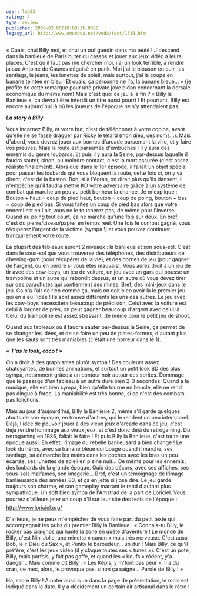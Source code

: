 ```yaml
---
user: leo03
rating: 4
type: review
published: 2006-02-05T18:09:36.000Z
legacy_url: http://www.emunova.net/veda/test/1319.htm
---
```

« Ouais, chui Billy moi, et chui un ouf guedin dans ma teuté ! J'descend dans la banlieue de Paris buter du cassos et jouer aux jeux vidéo à leurs places. C'est qu'il faut pas me chercher moi, j'ai un look terrible, à rendre jaloux Antoine de Caunes déguisé en punk. Moi j'ai le blouson en cuir, les santiags, le jeans, les lunettes de soleil, mais surtout, j'ai la coupe en banane teintée en bleu ! Et ouais, ça personne ne l'a, la banane bleue... » (je profite de cette remarque pour une private joke bidon concernant la dorsale économique du même nom) Mais c'est quoi ce jeu à la fin ? « Billy la Banlieue », ça devrait être interdit un titre aussi pourri ! Et pourtant, Billy est encore aujourd'hui là où les joueurs de l'époque ne s'y attendaient pas.  

  

_**La story à Billy**_  

  

Vous incarnez Billy, et votre but, c'est de téléphoner à votre copine, avant qu'elle ne se fasse draguer par Ricky le têtard (mon dieu, ces noms...). Mais d'abord, vous devrez jouer aux bornes d'arcade parsemant la ville, et y faire vos preuves. Mais la route est parsemée d'embûches ! Il y aura des ennemis du genre loubards. Et puis il y aura la Seine, par-dessus laquelle il faudra sauter, sinon, au moindre contact, c'est la mort assurée (c'est assez réaliste finalement). Alors que dans le 1er épisode, il fallait un objet spécial pour passer les loubards qui vous bloquent la route, cette fois ci, on y va direct, c'est de la baston. Bon, si à l'écran, on dirait plus qu'ils dansent, il n'empêche qu'il faudra mettre KO votre adversaire grâce à un système de combat qui marche un peu au petit bonheur la chance. Je m'explique : Bouton + haut = coup de pied haut, bouton = coup de poing, bouton + bas = coup de pied bas. Si vous faites un coup de pied bas alors que votre ennemi est en l'air, vous ne le toucherez pas, de même pour l'inverse. Quand au poing tout court, ça ne marche qu'une fois sur deux. En bref, c'est du pierre/ciseau/papier en temps réel. Une fois le combat gagné, vous récupérez l'argent de la victime (sympa !) et vous pouvez continuer tranquillement votre route.  

  

La plupart des tableaux auront 2 niveaux : la banlieue et son sous-sol. C'est dans le sous-sol que vous trouverez des téléphones, des distributeurs de chewing-gum (pour récupérer de la vie), et des bornes de jeu (pour gagner de l'argent, ou en perdre si vous êtes mauvais). Vous aurez droit à un jeu de tir avec des cow-boys, un jeu de voiture, un jeu avec un gars qui pousse un trampoline et un autre qui rebondit dessus, et un autre où vous devez tirer sur des parachutes qui contiennent des mines. Bref, des mini-jeux dans le jeu. Ca n'a l'air de rien comme ça, mais on doit bien avoir là le premier jeu qui en a eu l'idée ! Ils sont assez différents les uns des autres. Le jeu avec les cow-boys nécessitera beaucoup de précision. Celui avec la voiture est celui à lorgner de près, on peut gagner beaucoup d'argent avec celui là. Celui du trampoline est assez stressant, de même pour le petit jeu de shoot.  

  

Quand aux tableaux où il faudra sauter par-dessus la Seine, ça permet de se changer les idées, et de se faire un peu de plates-formes, d'autant plus que les sauts sont très maniables (c'était une horreur dans le 1).  

  

_**« T'as le look, coco ! »**_  

  

On a droit à des graphismes plutôt sympa ! Des couleurs assez chatoyantes, de bonnes animations, et surtout un petit look BD des plus sympa, notamment grâce à un contour noir autour des sprites. Dommage que le passage d'un tableau à un autre dure bien 2-3 secondes. Quand à la musique, elle est bien sympa, bien qu'elle tourne en boucle, elle ne rend pas dingue à force. La maniabilité est très bonne, si ce n'est des combats pas folichons.  

  

Mais au jour d'aujourd'hui, Billy la Banlieue 2, même s'il garde quelques atouts de son époque, en trouve d'autres, qui le rendent un peu intemporel. Déjà, l'idée de pouvoir jouer à des vieux jeux d'arcade dans ce jeu, c'est déjà rendre hommage aux vieux jeux, et c'est donc déjà du retrogaming. Du retrogaming en 1986, fallait le faire ! Et puis Billy la Banlieue, c'est toute une époque aussi. En effet, l'image du rebelle banlieusard a bien changé ! Le look du héros, avec sa banane bleue qui bouge quand il marche, ses santiags, sa démarche les mains dans les poches avec les bras un peu écartés, ses lunettes de soleil en pleine nuit... De même pour les ennemis, des loubards de la grande époque. Quid des décors, avec ses affiches, ses sous-sols malfamés, son imagerie... Bref, c'est un témoignage de l'image banlieusarde des années 80, et ça en jette si j'ose dire. Le jeu garde toujours son charme, et son gameplay marrant le rend d'autant plus sympathique. Un soft bien sympa de l'Amstrad de la part de Loriciel. Vous pourrez d'ailleurs jeter un coup d'il sur leur site des tests de l'époque : http://www.loriciel.org/  

  

D'ailleurs, je ne peux m'empêcher de vous faire part du petit texte qui accompagnait les pubs du premier Billy la Banlieue : « Connais-tu Billy, le rocker pas craignos qui hante la zone en quête d'aventure ! Le monde de Billy, c'est Nini Jolie, une minette « canon » mais très nerveuse. C'est aussi Bob, le « Dieu du Sax », et Punky le baroudeur... un dur ! Mais Billy, ce qu'il préfère, c'est les jeux vidéo (il y claque toutes ses « tunes »). C'est un pote, Billy, mais parfois, y fait pas gaffe, et quand les « Keufs » rôdent, y'a danger... Mais comme dit Billy : « Les Képis, y m'font pas peur ». Il a du cran, ce mec, alors, le provoque pas, sinon ça saigne... Parole de Billy ! »  

  

Ha, sacré Billy ! A noter aussi que dans la page de présentation, le mois est indiqué dans la date. Il y a décidément un certain air artisanal dans le rétro !